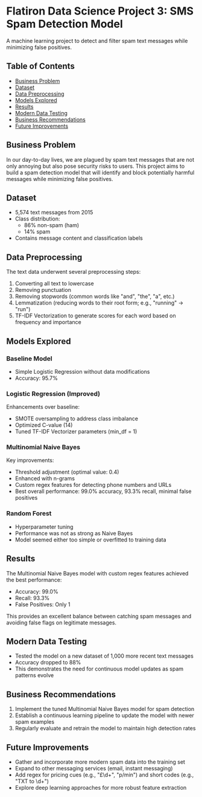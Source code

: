# Flatiron Data Science Project 3: SMS Spam Detection Model

A machine learning project to detect and filter spam text messages while minimizing false positives.

## Table of Contents
- [Business Problem](#business-problem)
- [Dataset](#dataset)
- [Data Preprocessing](#data-preprocessing)
- [Models Explored](#models-explored)
- [Results](#results)
- [Modern Data Testing](#modern-data-testing)
- [Business Recommendations](#business-recommendations)
- [Future Improvements](#future-improvements)

## Business Problem
In our day-to-day lives, we are plagued by spam text messages that are not only annoying but also pose security risks to users. This project aims to build a spam detection model that will identify and block potentially harmful messages while minimizing false positives.

## Dataset
- 5,574 text messages from 2015
- Class distribution:
  - 86% non-spam (ham)
  - 14% spam
- Contains message content and classification labels

## Data Preprocessing
The text data underwent several preprocessing steps:
1. Converting all text to lowercase
2. Removing punctuation
3. Removing stopwords (common words like "and", "the", "a", etc.)
4. Lemmatization (reducing words to their root form; e.g., "running" → "run")
5. TF-IDF Vectorization to generate scores for each word based on frequency and importance

## Models Explored

### Baseline Model
- Simple Logistic Regression without data modifications
- Accuracy: 95.7%

### Logistic Regression (Improved)
Enhancements over baseline:
- SMOTE oversampling to address class imbalance
- Optimized C-value (14)
- Tuned TF-IDF Vectorizer parameters (min_df = 1)

### Multinomial Naive Bayes
Key improvements:
- Threshold adjustment (optimal value: 0.4)
- Enhanced with n-grams
- Custom regex features for detecting phone numbers and URLs
- Best overall performance: 99.0% accuracy, 93.3% recall, minimal false positives

### Random Forest
- Hyperparameter tuning
- Performance was not as strong as Naive Bayes
- Model seemed either too simple or overfitted to training data

## Results
The Multinomial Naive Bayes model with custom regex features achieved the best performance:
- Accuracy: 99.0%
- Recall: 93.3%
- False Positives: Only 1

This provides an excellent balance between catching spam messages and avoiding false flags on legitimate messages.

## Modern Data Testing
- Tested the model on a new dataset of 1,000 more recent text messages
- Accuracy dropped to 88%
- This demonstrates the need for continuous model updates as spam patterns evolve

## Business Recommendations
1. Implement the tuned Multinomial Naive Bayes model for spam detection
2. Establish a continuous learning pipeline to update the model with newer spam examples
3. Regularly evaluate and retrain the model to maintain high detection rates

## Future Improvements
- Gather and incorporate more modern spam data into the training set
- Expand to other messaging services (email, instant messaging)
- Add regex for pricing cues (e.g., "£\d+", "p/min") and short codes (e.g., "TXT to \d+")
- Explore deep learning approaches for more robust feature extraction

